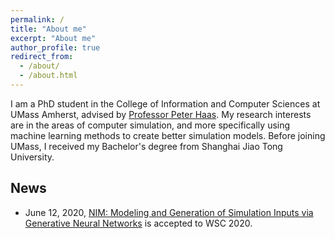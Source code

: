 ```yaml
---
permalink: /
title: "About me"
excerpt: "About me"
author_profile: true
redirect_from: 
  - /about/
  - /about.html
---
```


I am a PhD student in the College of Information and Computer Sciences at UMass Amherst, advised by [Professor Peter Haas](https://people.cs.umass.edu/~phaas/). My research interests are in the areas of computer simulation, and more specifically using machine learning methods to create better simulation models. Before joining UMass, I received my Bachelor's degree from Shanghai Jiao Tong University.

## News

- June 12, 2020, [NIM: Modeling and Generation of Simulation Inputs via Generative Neural Networks]() is accepted to WSC 2020.
